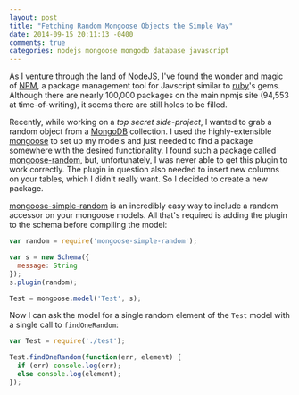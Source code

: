 ```yaml
---
layout: post
title: "Fetching Random Mongoose Objects the Simple Way"
date: 2014-09-15 20:11:13 -0400
comments: true
categories: nodejs mongoose mongodb database javascript
---
```


As I venture through the land of [NodeJS](http://nodejs.org/), I've found the wonder and magic of [NPM](http://npmjs.org/), a package management tool for Javscript similar to [ruby](https://www.ruby-lang.org/)'s gems. Although there are nearly 100,000 packages on the main npmjs site (94,553 at time-of-writing), it seems there are still holes to be filled.

Recently, while working on a _top secret side-project_, I wanted to grab a random object from a [MongoDB](https://www.mongodb.org/) collection. I used the highly-extensible [mongoose](http://mongoosejs.com/) to set up my models and just needed to find a package somewhere with the desired functionality. I found such a package called [mongoose-random](https://github.com/matomesc/mongoose-random), but, unfortunately, I was never able to get this plugin to work correctly. The plugin in question also needed to insert new columns on your tables, which I didn't really want. So I decided to create a new package.

[mongoose-simple-random](https://www.npmjs.org/package/mongoose-simple-random) is an incredibly easy way to include a random accessor on your mongoose models. All that's required is adding the plugin to the schema before compiling the model:

``` javascript test.js
var random = require('mongoose-simple-random');

var s = new Schema({
  message: String
});
s.plugin(random);

Test = mongoose.model('Test', s);
```

Now I can ask the model for a single random element of the `Test` model with a single call to `findOneRandom`:

``` javascript example.js
var Test = require('./test');

Test.findOneRandom(function(err, element) {
  if (err) console.log(err);
  else console.log(element);
});
```
